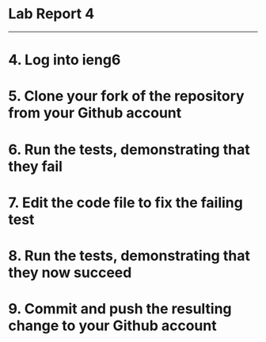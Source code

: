 # Lab Report 4
---
# 4. Log into ieng6
# 5. Clone your fork of the repository from your Github account
# 6. Run the tests, demonstrating that they fail
# 7. Edit the code file to fix the failing test
# 8. Run the tests, demonstrating that they now succeed
# 9. Commit and push the resulting change to your Github account
